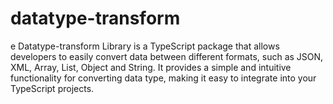 # datatype-transform
e Datatype-transform Library is a TypeScript package that allows developers to easily convert data between different formats, such as JSON, XML, Array, List, Object and String. It provides a simple and intuitive functionality for converting data type, making it easy to integrate into your TypeScript projects.
